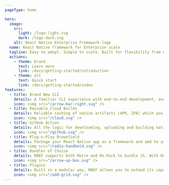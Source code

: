 ```yaml
---
pageType: home

hero:
  image:
    src:
      light: /logo-light.svg
      dark: /logo-dark.svg
    alt: React Native Enterprise Framework logo
  name: React Native framework for Enterprise scale
  tagline: Easy to adopt. Simple to scale. Built for flexibility from day one
  actions:
    - theme: brand
      text: Learn more
      link: /docs/getting-started/introduction
    - theme: alt
      text: Quick start
      link: /docs/getting-started/index
features:
  - title: Brand New CLI
    details: A familiar CLI experience with end-to-end development, and build workflows. Get started in minutes
    icon: <img src="/arrow-bar-right.svg" />
  - title: Reusable Cloud Builds
    details: Reliable caching of native artifacts (APK, IPA) which you can store where you like, or use our out-of-the-box integrations with GitHub, S3, and R2
    icon: <img src="/cloud.svg" />
  - title: GitHub Action
    details: All the logic for downloading, uploading and building native build artifacts for iOS (APP, IPA) and Android (APK, AAB)
    icon: <img src="/github.svg" />
  - title: Plug-n-Play Brownfield
    details: Package your React Native app as a framework and add to your iOS and Android apps as you would any other library
    icon: <img src="/radio-handheld.svg" />
  - title: Bundler of Choice
    details: RNEF supports both Metro and Re.Pack to bundle JS. With Re.Pack you can build Super Apps and Mobile Microfrontends
    icon: <img src="/arrow-up-box.svg" />
  - title: Plugins
    details: Built in a modular way, RNEF allows you to extend its capabilities via plugins that integrate with CLI and native templates
    icon: <img src="/add-grid.svg" />
---
```

